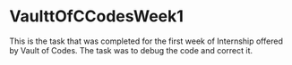# VaulttOfCCodesWeek1
This is the task that was completed for the first week of Internship offered by Vault of Codes. The task was to debug the code and correct it.
